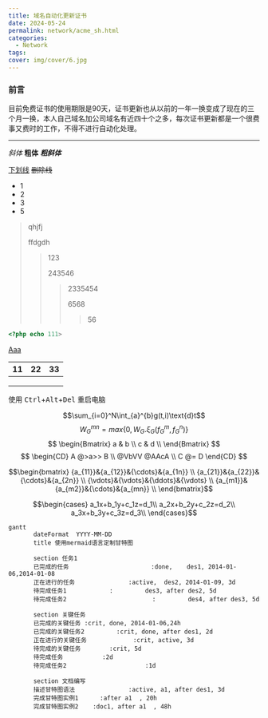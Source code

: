 ```yaml
---
title: 域名自动化更新证书
date: 2024-05-24
permalink: network/acme_sh.html
categories:
  - Network
tags: 
cover: img/cover/6.jpg
---
```


### 前言

目前免费证书的使用期限是90天，证书更新也从以前的一年一换变成了现在的三个月一换，本人自己域名加公司域名有近四十个之多，每次证书更新都是一个很费事又费时的工作，不得不进行自动化处理。

---

*斜体* **粗体** ***粗斜体***

<u>下划线</u> ~~删除线~~

<!--注释-->

[^aa]:前几天



* 1
* 2
* 3
* 5

> qhjfj
>
> ffdgdh
>
> > 123
> >
> > 243546
> >
> > > 2335454
> > >
> > > 6568
> > >
> > > > 56

```php
<?php echo 111>
```

[Aaa](https://www.runoob.com/markdown/md-link.html)

 

| 11   | 22   | 33   |
| ---- | ---- | ---- |
|      |      |      |
|      |      |      |
|      |      |      |

使用 <kbd>Ctrl</kbd>+<kbd>Alt</kbd>+<kbd>Del</kbd> 重启电脑

$$\sum_{i=0}^N\int_{a}^{b}g(t,i)\text{d}t$$
$$W_G^{mn}=max\{0,W_G.\xi_G(f_G^m,f_G^n)\}$$
$$
\begin{Bmatrix}
   a & b \\
   c & d \\
\end{Bmatrix}
$$
$$
\begin{CD}
   A @>a>> B \\
@VbVV @AAcA \\
   C @= D
\end{CD}
$$

$$\begin{bmatrix}
{a_{11}}&{a_{12}}&{\cdots}&{a_{1n}} \\
{a_{21}}&{a_{22}}&{\cdots}&{a_{2n}} \\
{\vdots}&{\vdots}&{\ddots}&{\vdots} \\
{a_{m1}}&{a_{m2}}&{\cdots}&{a_{mn}} \\
\end{bmatrix}$$

$$\begin{cases}
a_1x+b_1y+c_1z=d_1\\
a_2x+b_2y+c_2z=d_2\\
a_3x+b_3y+c_3z=d_3\\
\end{cases}$$

``` mermaid
gantt         
       dateFormat  YYYY-MM-DD   
       title 使用mermaid语言定制甘特图

       section 任务1
       已完成的任务						:done,    des1, 2014-01-06,2014-01-08
       正在进行的任务				 :active,  des2, 2014-01-09, 3d
       待完成任务1            :         des3, after des2, 5d
       待完成任务2						 :         des4, after des3, 5d
    
       section 关键任务
       已完成的关键任务 :crit, done, 2014-01-06,24h
       已完成的关键任务2         :crit, done, after des1, 2d
       正在进行的关键任务             :crit, active, 3d
       待完成的关键任务        :crit, 5d
       待完成任务           :2d
       待完成任务2                      :1d
    
       section 文档编写
       描述甘特图语法               :active, a1, after des1, 3d
       完成甘特图实例1      :after a1  , 20h
       完成甘特图实例2    :doc1, after a1  , 48h
```
